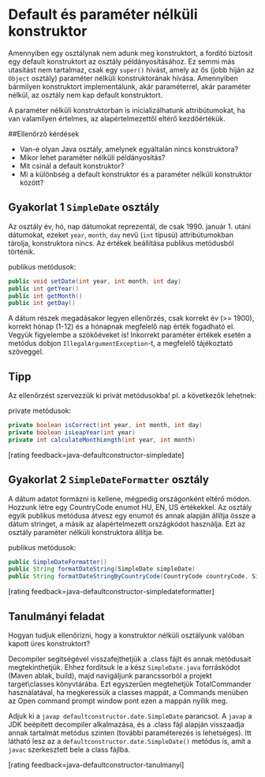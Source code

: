 # Default és paraméter nélküli konstruktor

Amennyiben egy osztálynak nem adunk meg konstruktort, a fordító biztosít egy default konstruktort az osztály példányosításához. Ez semmi más utasítást nem tartalmaz, csak egy `super()` hívást, amely az ős (jobb híján az `Object` osztály) paraméter nélküli konstruktorának hívása. Amennyiben bármilyen konstruktort implementálunk, akár paraméterrel, akár paraméter nélkül, az osztály nem kap default konstruktort.

A paraméter nélküli konstruktorban is inicializálhatunk attribútumokat, ha van valamilyen értelmes, az alapértelmezettől eltérő kezdőértékük.

##Ellenőrző kérdések

* Van-e olyan Java osztály, amelynek egyáltalán nincs konstruktora?
* Mikor lehet paraméter nélküli példányosítás?
* Mit csinál a default konstruktor?
* Mi a különbség a default konstruktor és a paraméter nélküli konstruktor között?


## Gyakorlat 1 `SimpleDate` osztály

Az osztály év, hó, nap dátumokat reprezentál, de csak 1990. január 1. utáni dátumokat, ezeket
`year`, `month`, `day` nevű (`int` típusú) attribútumokban tárolja, konstruktora nincs. Az értékek beállítása
publikus metódusból történik.

publikus metódusok:
```java
public void setDate(int year, int month, int day)
public int getYear()
public int getMonth()
public int getDay()
```

A dátum részek megadásakor legyen ellenőrzés, csak korrekt év (>= 1900), korrekt hónap (1-12) és a hónapnak megfelelő nap
érték fogadható el. Vegyük figyelembe a szökőéveket is! Inkorrekt paraméter értékek esetén a metódus dobjon
`IllegalArgumentException`-t, a megfelelő tájékoztató szöveggel.

## Tipp

Az ellenőrzést szervezzük ki privát metódusokba! pl. a következők lehetnek:

private metódusok:
```java
private boolean isCorrect(int year, int month, int day)
private boolean isLeapYear(int year)
private int calculateMonthLength(int year, int month)
```

[rating feedback=java-defaultconstructor-simpledate]

## Gyakorlat 2 `SimpleDateFormatter` osztály

A dátum adatot formázni is kellene, mégpedig országonként eltérő módon. Hozzunk létre egy CountryCode
enumot HU, EN, US értékekkel. Az osztály egyik publikus metódusa átvesz egy enumot és annak alapján állítja össze a dátum
stringet, a másik az alapértelmezett országkódot használja. Ezt az osztály paraméter nélküli konstruktora állítja be.

publikus metódusok:
```java
public SimpleDateFormatter()
public String formatDateString(SimpleDate simpleDate)
public String formatDateStringByCountryCode(CountryCode countryCode, SimpleDate simpleDate)
```

[rating feedback=java-defaultconstructor-simpledateformatter]

## Tanulmányi feladat

Hogyan tudjuk ellenőrizni, hogy a konstruktor nélküli osztályunk valóban kapott üres konstruktort?

Decompiler segítségével visszafejthetjük a .class fájlt és annak metódusait megtekinthetjük. Ehhez fordítsuk le a kész
`SimpleDate.java` forráskódot (Maven ablak, build), majd navigáljunk parancssorból a projekt target\classes könyvtárába.
Ezt egyszerűen megtehetjük TotalCommander használatával, ha megkeressük a classes mappát, a Commands menüben az
Open command prompt window pont ezen a mappán nyílik meg.

Adjuk ki a `javap defaultconstructor.date.SimpleDate` parancsot. A `javap` a JDK beépített decompiler alkalmazása, és a .class
fájl alapján visszaadja annak tartalmát metódus szinten (további paraméterezés is lehetséges). Itt látható lesz az
a `defaultconstructor.date.SimpleDate()` metódus is, amit a `javac` szerkesztett bele a class fájlba.

[rating feedback=java-defaultconstructor-tanulmanyi]
